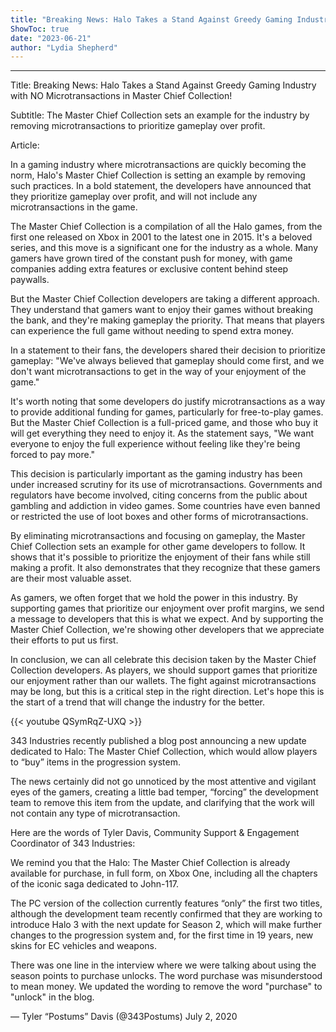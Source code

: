```yaml
---
title: "Breaking News: Halo Takes a Stand Against Greedy Gaming Industry with NO Microtransactions in Master Chief Collection!"
ShowToc: true 
date: "2023-06-21"
author: "Lydia Shepherd"
---
```

*****
Title: Breaking News: Halo Takes a Stand Against Greedy Gaming Industry with NO Microtransactions in Master Chief Collection!

Subtitle: The Master Chief Collection sets an example for the industry by removing microtransactions to prioritize gameplay over profit.

Article:

In a gaming industry where microtransactions are quickly becoming the norm, Halo's Master Chief Collection is setting an example by removing such practices. In a bold statement, the developers have announced that they prioritize gameplay over profit, and will not include any microtransactions in the game.

The Master Chief Collection is a compilation of all the Halo games, from the first one released on Xbox in 2001 to the latest one in 2015. It's a beloved series, and this move is a significant one for the industry as a whole. Many gamers have grown tired of the constant push for money, with game companies adding extra features or exclusive content behind steep paywalls.

But the Master Chief Collection developers are taking a different approach. They understand that gamers want to enjoy their games without breaking the bank, and they're making gameplay the priority. That means that players can experience the full game without needing to spend extra money.

In a statement to their fans, the developers shared their decision to prioritize gameplay: "We've always believed that gameplay should come first, and we don't want microtransactions to get in the way of your enjoyment of the game."

It's worth noting that some developers do justify microtransactions as a way to provide additional funding for games, particularly for free-to-play games. But the Master Chief Collection is a full-priced game, and those who buy it will get everything they need to enjoy it. As the statement says, "We want everyone to enjoy the full experience without feeling like they're being forced to pay more."

This decision is particularly important as the gaming industry has been under increased scrutiny for its use of microtransactions. Governments and regulators have become involved, citing concerns from the public about gambling and addiction in video games. Some countries have even banned or restricted the use of loot boxes and other forms of microtransactions.

By eliminating microtransactions and focusing on gameplay, the Master Chief Collection sets an example for other game developers to follow. It shows that it's possible to prioritize the enjoyment of their fans while still making a profit. It also demonstrates that they recognize that these gamers are their most valuable asset.

As gamers, we often forget that we hold the power in this industry. By supporting games that prioritize our enjoyment over profit margins, we send a message to developers that this is what we expect. And by supporting the Master Chief Collection, we're showing other developers that we appreciate their efforts to put us first.

In conclusion, we can all celebrate this decision taken by the Master Chief Collection developers. As players, we should support games that prioritize our enjoyment rather than our wallets. The fight against microtransactions may be long, but this is a critical step in the right direction. Let's hope this is the start of a trend that will change the industry for the better.

{{< youtube QSymRqZ-UXQ >}} 



343 Industries recently published a blog post announcing a new update dedicated to Halo: The Master Chief Collection, which would allow players to “buy” items in the progression system.
 
The news certainly did not go unnoticed by the most attentive and vigilant eyes of the gamers, creating a little bad temper, “forcing” the development team to remove this item from the update, and clarifying that the work will not contain any type of microtransaction.
 
Here are the words of Tyler Davis, Community Support & Engagement Coordinator of 343 Industries:
 
We remind you that the Halo: The Master Chief Collection is already available for purchase, in full form, on Xbox One, including all the chapters of the iconic saga dedicated to John-117.
 
The PC version of the collection currently features “only” the first two titles, although the development team recently confirmed that they are working to introduce Halo 3 with the next update for Season 2, which will make further changes to the progression system and, for the first time in 19 years, new skins for EC vehicles and weapons.
 

 
There was one line in the interview where we were talking about using the season points to purchase unlocks. The word purchase was misunderstood to mean money. We updated the wording to remove the word "purchase" to "unlock" in the blog.
 
— Tyler “Postums” Davis (@343Postums) July 2, 2020




